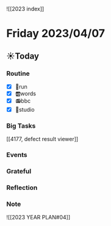 ![[2023 index]]
# Friday 2023/04/07
## ☀Today
### Routine
- [x] 🏃run
- [x] 🆎words
- [x] 📻bbc
- [x] 📘studio
### Big Tasks
[[4177, defect result viewer]]
### Events
### Grateful
### Reflection
### Note

![[2023 YEAR PLAN#04]]